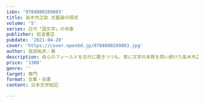 ```yaml
---
isbn: '9784000269803'
title: 高木市之助 文藝論の探求
volume: '5'
series: 近代「国文学」の肖像
publisher: 岩波書店
pubdate: '2021-04-20'
cover: 'https://cover.openbd.jp/9784000269803.jpg'
author: 高田祐彦／著
description: 自らのフィールドを古代に置きつつも、常に文学の本質を問い続けた高木市之助の生涯と学問とを描く。
price: '3300'
genre: ''
target: 専門
format: 全集・双書
content: 日本文学総記

---
```

